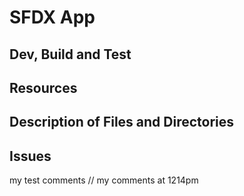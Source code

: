 # SFDX  App

## Dev, Build and Test


## Resources


## Description of Files and Directories


## Issues

my test comments // my comments at 1214pm
